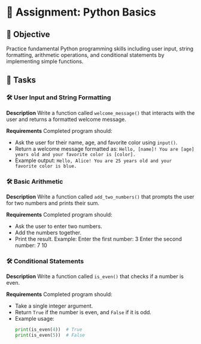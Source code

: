 
# 📘 Assignment: Python Basics

## 🎯 Objective

Practice fundamental Python programming skills including user input, string formatting, arithmetic operations, and conditional statements by implementing simple functions.

## 📝 Tasks

### 🛠️ User Input and String Formatting

**Description**
Write a function called `welcome_message()` that interacts with the user and returns a formatted welcome message.

**Requirements**
Completed program should:

- Ask the user for their name, age, and favorite color using `input()`.
- Return a welcome message formatted as:
  `Hello, [name]! You are [age] years old and your favorite color is [color].`
- Example output:
  `Hello, Alice! You are 25 years old and your favorite color is blue.`

### 🛠️ Basic Arithmetic

**Description**
Write a function called `add_two_numbers()` that prompts the user for two numbers and prints their sum.

**Requirements**
Completed program should:

- Ask the user to enter two numbers.
- Add the numbers together.
- Print the result. Example:
  Enter the first number: 3
  Enter the second number: 7
  10

### 🛠️ Conditional Statements

**Description**
Write a function called `is_even()` that checks if a number is even.

**Requirements**
Completed program should:

- Take a single integer argument.
- Return `True` if the number is even, and `False` if it is odd.
- Example usage:
  ```python
  print(is_even(4))  # True
  print(is_even(5))  # False
  ```

